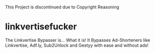 This Project is discontinued due to Copyright Reasoning

# linkvertisefucker
The Linkvertise Bypasser is... What it is! It Bypasses Ad-Shorteners like Linkvertise, Adf.ly, Sub2Unlock and Gestyy with ease and without ads!
